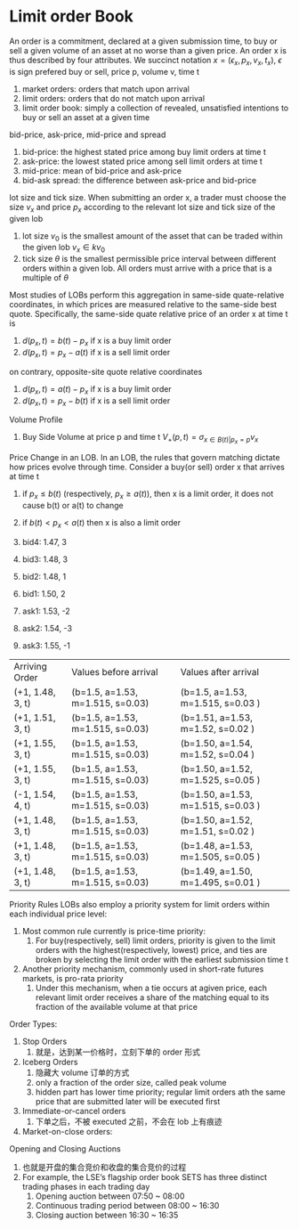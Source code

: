# Limit order Book

An order is a commitment, declared at a given submission time, to buy or sell a given volume of an asset at no worse than a given price. An order x is thus described by four attributes. We succinct notation
$x = (\epsilon_x, p_x, v_x, t_x)$, $\epsilon$ is sign prefered buy or sell, price p, volume v, time t

1. market orders: orders that match upon arrival
2. limit orders: orders that do not match upon arrival
3. limit order book: simply a collection of revealed, unsatisfied intentions to buy or sell an asset at a given time

bid-price, ask-price, mid-price and spread
1. bid-price: the highest stated price among buy limit orders at time t
2. ask-price: the lowest stated price among sell limit orders at time t
3. mid-price: mean of bid-price and ask-price
4. bid-ask spread: the difference between ask-price and bid-price

lot size and tick size. When submitting an order x, a trader must choose the size $v_x$ and price $p_x$ according to the relevant lot size and tick size of the given lob
1. lot size $v_0$ is the smallest amount of the asset that can be traded within the given lob $v_x\in kv_0$
2. tick size $\theta$ is the smallest permissible price interval between different orders within a given lob. All orders must arrive with a price that is a multiple of $\theta$

Most studies of LOBs perform this aggregation in same-side quate-relative coordinates, in which prices are measured relative to the same-side best quote. Specifically, the same-side quate relative price of an order x at time t is

1. $d(p_x, t) = b(t) - p_x$ if x is a buy limit order
2. $d(p_x, t) = p_x - a(t)$ if x is a sell limit order

on contrary, opposite-site quote relative coordinates

1. $d(p_x, t) = a(t) - p_x$ if x is a buy limit order
2. $d(p_x, t) = p_x - b(t)$ if x is a sell limit order


Volume Profile
1. Buy Side Volume at price p and time t $V_+(p, t) = \sigma_{x\in B(t)|p_x=p} v_x$


Price Change in an LOB. In an LOB, the rules that govern matching dictate how prices evolve through time. Consider a buy(or sell) order x that arrives at time t
1. if $p_x \leq b(t)$ (respectively, $p_x \geq a(t)$), then x is a limit order, it does not cause b(t) or a(t) to change
2. if $b(t) < p_x < a(t)$ then x is also a limit order

1. bid4: 1.47, 3
2. bid3: 1.48, 3
3. bid2: 1.48, 1
4. bid1: 1.50, 2
5. ask1: 1.53, -2
6. ask2: 1.54, -3
7. ask3: 1.55, -1
<table>
    <tr>
        <td> Arriving Order </td>
        <td> Values before arrival </td>
        <td> Values after arrival </td>
    </tr>
    <tr>
        <td> (+1, 1.48, 3, t)</td>
        <td> (b=1.5, a=1.53, m=1.515, s=0.03)</td>
        <td> (b=1.5, a=1.53, m=1.515, s=0.03 )</td>
    </tr>
        <tr>
        <td> (+1, 1.51, 3, t)</td>
        <td> (b=1.5, a=1.53, m=1.515, s=0.03)</td>
        <td> (b=1.51, a=1.53, m=1.52, s=0.02 )</td>
    </tr>    <tr>
        <td> (+1, 1.55, 3, t)</td>
        <td> (b=1.5, a=1.53, m=1.515, s=0.03)</td>
        <td> (b=1.50, a=1.54, m=1.52, s=0.04 )</td>
    </tr>    <tr>
        <td> (+1, 1.55, 3, t)</td>
        <td> (b=1.5, a=1.53, m=1.515, s=0.03)</td>
        <td> (b=1.50, a=1.52, m=1.525, s=0.05 )</td>
    </tr>    <tr>
        <td> (-1, 1.54, 4, t)</td>
        <td> (b=1.5, a=1.53, m=1.515, s=0.03)</td>
        <td> (b=1.50, a=1.53, m=1.515, s=0.03 )</td>
    </tr>    <tr>
        <td> (+1, 1.48, 3, t)</td>
        <td> (b=1.5, a=1.53, m=1.515, s=0.03)</td>
        <td> (b=1.50, a=1.52, m=1.51, s=0.02 )</td>
    </tr>    <tr>
        <td> (+1, 1.48, 3, t)</td>
        <td> (b=1.5, a=1.53, m=1.515, s=0.03)</td>
        <td> (b=1.48, a=1.53, m=1.505, s=0.05 )</td>
    </tr>    <tr>
        <td> (+1, 1.48, 3, t)</td>
        <td> (b=1.5, a=1.53, m=1.515, s=0.03)</td>
        <td> (b=1.49, a=1.50, m=1.495, s=0.01 )</td>
    </tr>
</table>

Priority Rules
LOBs also employ a priority system for limit orders within each individual price level:
1. Most common rule currently is price-time priority:
    1. For buy(respectively, sell) limit orders, priority is given to the limit orders with the highest(respectively, lowest) price, and ties are broken by selecting the limit order with the earliest submission time t
2. Another priority mechanism, commonly used in short-rate futures markets, is pro-rata priority
    1. Under this mechanism, when a tie occurs at agiven price, each relevant limit order receives a share of the matching equal to its fraction of the available volume at that price

Order Types:
1. Stop Orders
    1. 就是，达到某一价格时，立刻下单的 order 形式
2. Iceberg Orders
    1. 隐藏大 volume 订单的方式
    2. only a fraction of the order size, called peak volume
    3. hidden part has lower time priority; regular limit orders ath the same price that are submitted later will be executed first
3. Immediate-or-cancel orders
    1. 下单之后，不被 executed 之前，不会在 lob 上有痕迹
4. Market-on-close orders:

Opening and Closing Auctions
1. 也就是开盘的集合竞价和收盘的集合竞价的过程
2. For example, the LSE’s flagship order book SETS has three distinct trading phases in each trading day
    1. Opening auction between 07:50 ~ 08:00
    2. Continuous trading period between 08:00 ~ 16:30
    3. Closing auction between 16:30 ~ 16:35


